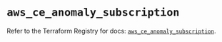 # `aws_ce_anomaly_subscription`

Refer to the Terraform Registry for docs: [`aws_ce_anomaly_subscription`](https://registry.terraform.io/providers/hashicorp/aws/6.14.1/docs/resources/ce_anomaly_subscription).
